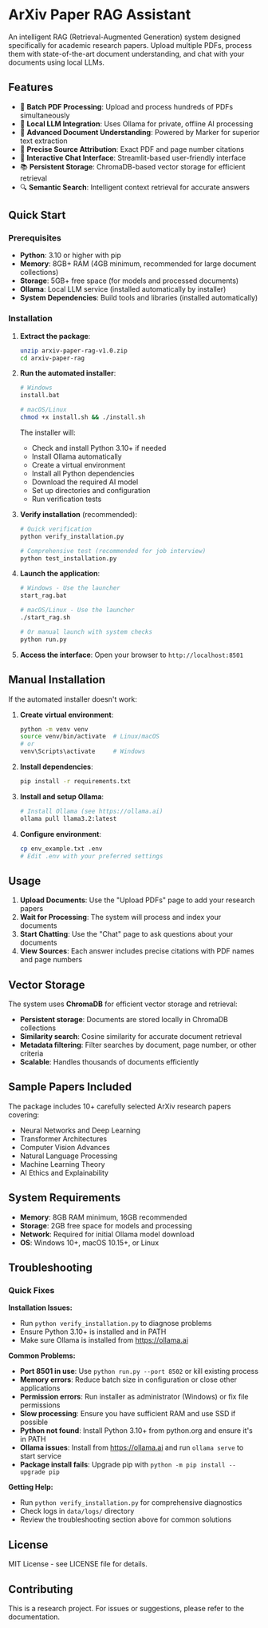 # ArXiv Paper RAG Assistant

An intelligent RAG (Retrieval-Augmented Generation) system designed specifically for academic research papers. Upload multiple PDFs, process them with state-of-the-art document understanding, and chat with your documents using local LLMs.

## Features

- 🔄 **Batch PDF Processing**: Upload and process hundreds of PDFs simultaneously
- 🧠 **Local LLM Integration**: Uses Ollama for private, offline AI processing
- 📄 **Advanced Document Understanding**: Powered by Marker for superior text extraction
- 🎯 **Precise Source Attribution**: Exact PDF and page number citations
- 💬 **Interactive Chat Interface**: Streamlit-based user-friendly interface
- 📚 **Persistent Storage**: ChromaDB-based vector storage for efficient retrieval
- 🔍 **Semantic Search**: Intelligent context retrieval for accurate answers

## Quick Start

### Prerequisites

- **Python**: 3.10 or higher with pip
- **Memory**: 8GB+ RAM (4GB minimum, recommended for large document collections)
- **Storage**: 5GB+ free space (for models and processed documents)
- **Ollama**: Local LLM service (installed automatically by installer)
- **System Dependencies**: Build tools and libraries (installed automatically)

### Installation

1. **Extract the package**:
   ```bash
   unzip arxiv-paper-rag-v1.0.zip
   cd arxiv-paper-rag
   ```

2. **Run the automated installer**:
   ```bash
   # Windows
   install.bat
   
   # macOS/Linux
   chmod +x install.sh && ./install.sh
   ```
   
   The installer will:
   - Check and install Python 3.10+ if needed
   - Install Ollama automatically
   - Create a virtual environment
   - Install all Python dependencies
   - Download the required AI model
   - Set up directories and configuration
   - Run verification tests

3. **Verify installation** (recommended):
   ```bash
   # Quick verification
   python verify_installation.py
   
   # Comprehensive test (recommended for job interview)
   python test_installation.py
   ```

4. **Launch the application**:
   ```bash
   # Windows - Use the launcher
   start_rag.bat
   
   # macOS/Linux - Use the launcher
   ./start_rag.sh
   
   # Or manual launch with system checks
   python run.py
   ```

5. **Access the interface**:
   Open your browser to `http://localhost:8501`

## Manual Installation

If the automated installer doesn't work:

1. **Create virtual environment**:
   ```bash
   python -m venv venv
   source venv/bin/activate  # Linux/macOS
   # or
   venv\Scripts\activate     # Windows
   ```

2. **Install dependencies**:
   ```bash
   pip install -r requirements.txt
   ```

3. **Install and setup Ollama**:
   ```bash
   # Install Ollama (see https://ollama.ai)
   ollama pull llama3.2:latest
   ```

4. **Configure environment**:
   ```bash
   cp env_example.txt .env
   # Edit .env with your preferred settings
   ```

## Usage

1. **Upload Documents**: Use the "Upload PDFs" page to add your research papers
2. **Wait for Processing**: The system will process and index your documents
3. **Start Chatting**: Use the "Chat" page to ask questions about your documents
4. **View Sources**: Each answer includes precise citations with PDF names and page numbers

## Vector Storage

The system uses **ChromaDB** for efficient vector storage and retrieval:
- **Persistent storage**: Documents are stored locally in ChromaDB collections
- **Similarity search**: Cosine similarity for accurate document retrieval
- **Metadata filtering**: Filter searches by document, page number, or other criteria
- **Scalable**: Handles thousands of documents efficiently

## Sample Papers Included

The package includes 10+ carefully selected ArXiv research papers covering:
- Neural Networks and Deep Learning
- Transformer Architectures
- Computer Vision Advances
- Natural Language Processing
- Machine Learning Theory
- AI Ethics and Explainability

## System Requirements

- **Memory**: 8GB RAM minimum, 16GB recommended
- **Storage**: 2GB free space for models and processing
- **Network**: Required for initial Ollama model download
- **OS**: Windows 10+, macOS 10.15+, or Linux

## Troubleshooting

### Quick Fixes

**Installation Issues:**
- Run `python verify_installation.py` to diagnose problems
- Ensure Python 3.10+ is installed and in PATH
- Make sure Ollama is installed from https://ollama.ai

**Common Problems:**
- **Port 8501 in use**: Use `python run.py --port 8502` or kill existing process
- **Memory errors**: Reduce batch size in configuration or close other applications
- **Permission errors**: Run installer as administrator (Windows) or fix file permissions
- **Slow processing**: Ensure you have sufficient RAM and use SSD if possible
- **Python not found**: Install Python 3.10+ from python.org and ensure it's in PATH
- **Ollama issues**: Install from https://ollama.ai and run `ollama serve` to start service
- **Package install fails**: Upgrade pip with `python -m pip install --upgrade pip`

**Getting Help:**
- Run `python verify_installation.py` for comprehensive diagnostics
- Check logs in `data/logs/` directory
- Review the troubleshooting section above for common solutions

## License

MIT License - see LICENSE file for details.

## Contributing

This is a research project. For issues or suggestions, please refer to the documentation. 